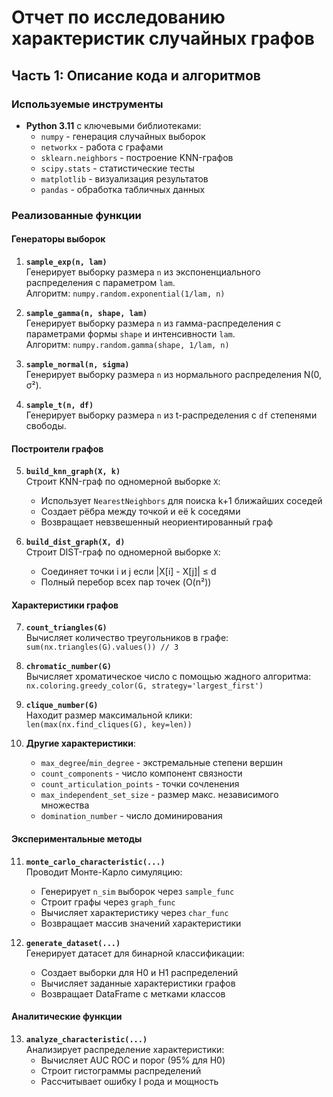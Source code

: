 # Отчет по исследованию характеристик случайных графов

## Часть 1: Описание кода и алгоритмов

### Используемые инструменты
- **Python 3.11** с ключевыми библиотеками:
  - `numpy` - генерация случайных выборок
  - `networkx` - работа с графами
  - `sklearn.neighbors` - построение KNN-графов
  - `scipy.stats` - статистические тесты
  - `matplotlib` - визуализация результатов
  - `pandas` - обработка табличных данных

### Реализованные функции

#### Генераторы выборок
1. **`sample_exp(n, lam)`**  
   Генерирует выборку размера `n` из экспоненциального распределения с параметром `lam`.  
   Алгоритм: `numpy.random.exponential(1/lam, n)`

2. **`sample_gamma(n, shape, lam)`**  
   Генерирует выборку размера `n` из гамма-распределения с параметрами формы `shape` и интенсивности `lam`.  
   Алгоритм: `numpy.random.gamma(shape, 1/lam, n)`

3. **`sample_normal(n, sigma)`**  
   Генерирует выборку размера `n` из нормального распределения N(0, σ²).

4. **`sample_t(n, df)`**  
   Генерирует выборку размера `n` из t-распределения с `df` степенями свободы.

#### Построители графов
5. **`build_knn_graph(X, k)`**  
   Строит KNN-граф по одномерной выборке `X`:
   - Использует `NearestNeighbors` для поиска k+1 ближайших соседей
   - Создает рёбра между точкой и её k соседями
   - Возвращает невзвешенный неориентированный граф

6. **`build_dist_graph(X, d)`**  
   Строит DIST-граф по одномерной выборке `X`:
   - Соединяет точки i и j если |X[i] - X[j]| ≤ d
   - Полный перебор всех пар точек (O(n²))

#### Характеристики графов
7. **`count_triangles(G)`**  
   Вычисляет количество треугольников в графе:  
   `sum(nx.triangles(G).values()) // 3`

8. **`chromatic_number(G)`**  
   Вычисляет хроматическое число с помощью жадного алгоритма:  
   `nx.coloring.greedy_color(G, strategy='largest_first')`

9. **`clique_number(G)`**  
   Находит размер максимальной клики:  
   `len(max(nx.find_cliques(G), key=len))`

10. **Другие характеристики**:  
    - `max_degree`/`min_degree` - экстремальные степени вершин
    - `count_components` - число компонент связности
    - `count_articulation_points` - точки сочленения
    - `max_independent_set_size` - размер макс. независимого множества
    - `domination_number` - число доминирования

#### Экспериментальные методы
11. **`monte_carlo_characteristic(...)`**  
    Проводит Монте-Карло симуляцию:
    - Генерирует `n_sim` выборок через `sample_func`
    - Строит графы через `graph_func`
    - Вычисляет характеристику через `char_func`
    - Возвращает массив значений характеристики

12. **`generate_dataset(...)`**  
    Генерирует датасет для бинарной классификации:
    - Создает выборки для H0 и H1 распределений
    - Вычисляет заданные характеристики графов
    - Возвращает DataFrame с метками классов

#### Аналитические функции
13. **`analyze_characteristic(...)`**  
    Анализирует распределение характеристики:
    - Вычисляет AUC ROC и порог (95% для H0)
    - Строит гистограммы распределений
    - Рассчитывает ошибку I рода и мощность
